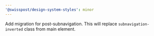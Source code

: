 ```yaml
---
'@swisspost/design-system-styles': minor
---
```


Add migration for post-subnavigation. This will replace `subnavigation-inverted` class from main element.

